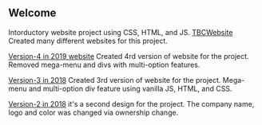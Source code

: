 
## Welcome 
Intorductory website project using CSS, HTML, and JS. [TBCWebsite ](https://wallacerepo.github.io/TBCWebsite/WhoWeDoItFor.html)
Created many different websites for this project.

[Version-4 in 2019 website](https://wallacerepo.github.io/project_website_4/WhatLooksLike.html) 
Created 4rd version of website for the project. Removed mega-menu and divs with multi-option features.
     
[Version-3 in 2018](https://wallacerepo.github.io/project_website_3/WhoWeDo.html)
Created 3rd version of website for the project. Mega-menu and multi-option div feature using vanilla JS, HTML, and CSS.

[Version-2 in 2018](https://wallacerepo.github.io/project_website_2/)
it's a second design for the project. The company name, logo and color was changed via ownership change.

   
   
    
